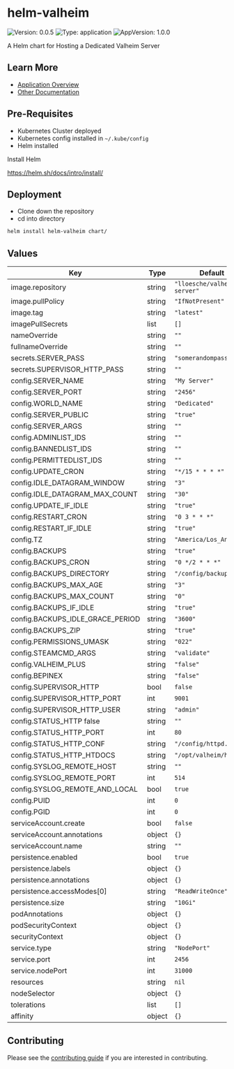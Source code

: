 # helm-valheim

![Version: 0.0.5](https://img.shields.io/badge/Version-0.0.5-informational?style=flat-square) ![Type: application](https://img.shields.io/badge/Type-application-informational?style=flat-square) ![AppVersion: 1.0.0](https://img.shields.io/badge/AppVersion-1.0.0-informational?style=flat-square)

A Helm chart for Hosting a Dedicated Valheim Server

## Learn More
* [Application Overview](docs/overview.md)
* [Other Documentation](docs/)

## Pre-Requisites

* Kubernetes Cluster deployed
* Kubernetes config installed in `~/.kube/config`
* Helm installed

Install Helm

https://helm.sh/docs/intro/install/

## Deployment

* Clone down the repository
* cd into directory
```bash
helm install helm-valheim chart/
```

## Values

| Key | Type | Default | Description |
|-----|------|---------|-------------|
| image.repository | string | `"lloesche/valheim-server"` |  |
| image.pullPolicy | string | `"IfNotPresent"` |  |
| image.tag | string | `"latest"` |  |
| imagePullSecrets | list | `[]` |  |
| nameOverride | string | `""` |  |
| fullnameOverride | string | `""` |  |
| secrets.SERVER_PASS | string | `"somerandompassword"` |  |
| secrets.SUPERVISOR_HTTP_PASS | string | `""` |  |
| config.SERVER_NAME | string | `"My Server"` |  |
| config.SERVER_PORT | string | `"2456"` |  |
| config.WORLD_NAME | string | `"Dedicated"` |  |
| config.SERVER_PUBLIC | string | `"true"` |  |
| config.SERVER_ARGS | string | `""` |  |
| config.ADMINLIST_IDS | string | `""` |  |
| config.BANNEDLIST_IDS | string | `""` |  |
| config.PERMITTEDLIST_IDS | string | `""` |  |
| config.UPDATE_CRON | string | `"*/15 * * * *"` |  |
| config.IDLE_DATAGRAM_WINDOW | string | `"3"` |  |
| config.IDLE_DATAGRAM_MAX_COUNT | string | `"30"` |  |
| config.UPDATE_IF_IDLE | string | `"true"` |  |
| config.RESTART_CRON | string | `"0 3 * * *"` |  |
| config.RESTART_IF_IDLE | string | `"true"` |  |
| config.TZ | string | `"America/Los_Angeles"` |  |
| config.BACKUPS | string | `"true"` |  |
| config.BACKUPS_CRON | string | `"0 */2 * * *"` |  |
| config.BACKUPS_DIRECTORY | string | `"/config/backups"` |  |
| config.BACKUPS_MAX_AGE | string | `"3"` |  |
| config.BACKUPS_MAX_COUNT | string | `"0"` |  |
| config.BACKUPS_IF_IDLE | string | `"true"` |  |
| config.BACKUPS_IDLE_GRACE_PERIOD | string | `"3600"` |  |
| config.BACKUPS_ZIP | string | `"true"` |  |
| config.PERMISSIONS_UMASK | string | `"022"` |  |
| config.STEAMCMD_ARGS | string | `"validate"` |  |
| config.VALHEIM_PLUS | string | `"false"` |  |
| config.BEPINEX | string | `"false"` |  |
| config.SUPERVISOR_HTTP | bool | `false` |  |
| config.SUPERVISOR_HTTP_PORT | int | `9001` |  |
| config.SUPERVISOR_HTTP_USER | string | `"admin"` |  |
| config.STATUS_HTTP	false | string | `""` |  |
| config.STATUS_HTTP_PORT | int | `80` |  |
| config.STATUS_HTTP_CONF | string | `"/config/httpd.conf"` |  |
| config.STATUS_HTTP_HTDOCS | string | `"/opt/valheim/htdocs"` |  |
| config.SYSLOG_REMOTE_HOST | string | `""` |  |
| config.SYSLOG_REMOTE_PORT | int | `514` |  |
| config.SYSLOG_REMOTE_AND_LOCAL | bool | `true` |  |
| config.PUID | int | `0` |  |
| config.PGID | int | `0` |  |
| serviceAccount.create | bool | `false` |  |
| serviceAccount.annotations | object | `{}` |  |
| serviceAccount.name | string | `""` |  |
| persistence.enabled | bool | `true` |  |
| persistence.labels | object | `{}` |  |
| persistence.annotations | object | `{}` |  |
| persistence.accessModes[0] | string | `"ReadWriteOnce"` |  |
| persistence.size | string | `"10Gi"` |  |
| podAnnotations | object | `{}` |  |
| podSecurityContext | object | `{}` |  |
| securityContext | object | `{}` |  |
| service.type | string | `"NodePort"` |  |
| service.port | int | `2456` |  |
| service.nodePort | int | `31000` |  |
| resources | string | `nil` |  |
| nodeSelector | object | `{}` |  |
| tolerations | list | `[]` |  |
| affinity | object | `{}` |  |

## Contributing

Please see the [contributing guide](./CONTRIBUTING.md) if you are interested in contributing.
